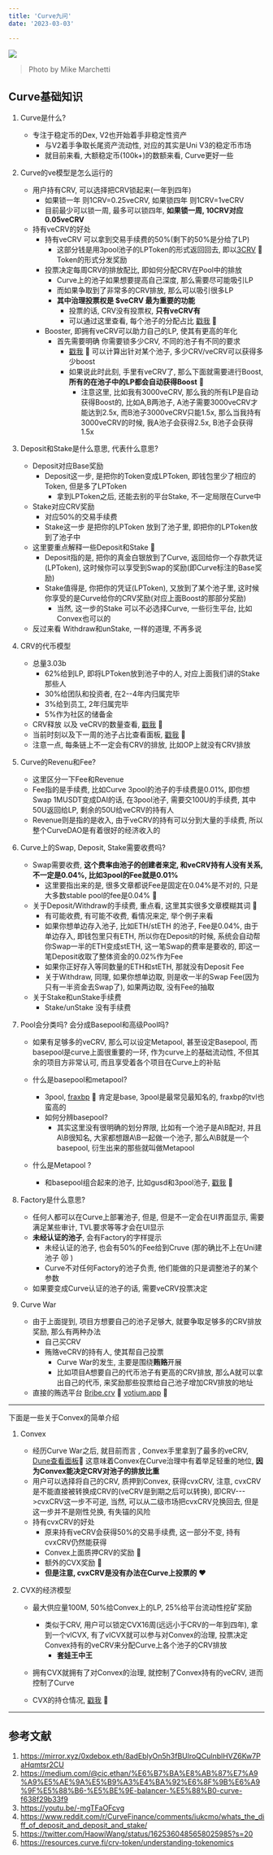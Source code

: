 ```yaml
---
title: 'Curve九问'
date: '2023-03-03'

---
```


![](https://images.pexels.com/photos/10255591/pexels-photo-10255591.jpeg?auto=compress&cs=tinysrgb&w=1260&h=750&dpr=1)

> Photo by Mike Marchetti


## Curve基础知识

1. Curve是什么? 
   - 专注于稳定币的Dex, V2也开始着手非稳定性资产
     - 与V2着手争取长尾资产流动性, 对应的其实是Uni V3的稳定币市场 
     - 就目前来看, 大额稳定币(100k+)的数额来看, Curve更好一些
2. Curve的ve模型是怎么运行的
   - 用户持有CRV, 可以选择把CRV锁起来(一年到四年) 
     - 如果锁一年 则1CRV=0.25veCRV, 如果锁四年 则1CRV=1veCRV
     - 目前最少可以锁一周, 最多可以锁四年, **如果锁一周, 10CRV对应0.05veCRV** 
   - 持有veCRV的好处
     - 持有veCRV 可以拿到交易手续费的50%(剩下的50%是分给了LP)
       - 这部分钱是用3pool池子的LPToken的形式返回回去, 即以[3CRV](https://etherscan.io/token/0x6c3f90f043a72fa612cbac8115ee7e52bde6e490)  :link: Token的形式分发奖励
     - 投票决定每周CRV的排放配比, 即如何分配CRV在Pool中的排放
       - Curve上的池子如果想要提高自己深度, 那么需要尽可能吸引LP 
       - 而如果争取到了非常多的CRV排放, 那么可以吸引很多LP
       - **其中治理投票权是 $veCRV 最为重要的功能**
         - 投票的话, CRV没有投票权, **只有veCRV有**
         - 可以通过这里查看, 每个池子的分配占比 [戳我](https://dao.curve.fi/minter/gauges)  :link:
     - Booster, 即拥有veCRV可以助力自己的LP, 使其有更高的年化
       - 首先需要明确 你需要锁多少CRV, 不同的池子有不同的要求  
         - [戳我](https://dao.curve.fi/minter/calc)  :link: 可以计算出针对某个池子, 多少CRV/veCRV可以获得多少boost 
         - 如果说此时此刻, 手里有veCRV了, 那么下面就需要进行Boost, **所有的在池子中的LP都会自动获得Boost** :apple:  
           - 注意这里, 比如我有3000veCRV, 那么我的所有LP是自动获得Boost的, 比如A,B两池子, A池子需要3000veCRV才能达到2.5x, 而B池子3000veCRV只能1.5x, 那么当我持有3000veCRV的时候, 我A池子会获得2.5x, B池子会获得1.5x
3. Deposit和Stake是什么意思, 代表什么意思? 
   -  Deposit对应Base奖励
      - Deposit这一步, 是把你的Token变成LPToken, 即钱包里少了相应的Token, 但是多了LPToken
        - 拿到LPToken之后, 还能去别的平台Stake, 不一定局限在Curve中
   -  Stake对应CRV奖励
      - 对应50%的交易手续费
      - Stake这一步 是把你的LPToken 放到了池子里, 即把你的LPToken放到了池子中
   -  这里要重点解释一些Deposit和Stake :red_circle: 
      -  Deposit指的是, 把你的真金白银放到了Curve, 返回给你一个存款凭证(LPToken), 这时候你可以享受到Swap的奖励(即Curve标注的Base奖励)
      -  Stake值得是, 你把你的凭证(LPToken), 又放到了某个池子里, 这时候你享受的是Curve给你的CRV奖励(对应上面Boost的那部分奖励)
         -  当然, 这一步的Stake 可以不必选择Curve, 一些衍生平台, 比如Convex也可以的
   -  反过来看 Withdraw和unStake, 一样的道理, 不再多说
4. CRV的代币模型
   - 总量3.03b
     - 62%给到LP, 即将LPToken放到池子中的人, 对应上面我们讲的Stake那些人
     - 30%给团队和投资者, 在2--4年内归属完毕
     - 3%给到员工, 2年归属完毕
     - 5%作为社区的储备金
   - CRV释放 以及 veCRV的数量查看, [戳我](https://dao.curve.fi/releaseschedule) :link:
   - 当前时刻以及下一周的池子占比查看面板, [戳我](https://dao.curve.fi/gaugeweight)  :link:
   - 注意一点, 每条链上不一定会有CRV的排放, 比如OP上就没有CRV排放
5. Curve的Revenu和Fee? 
   - 这里区分一下Fee和Revenue
   - Fee指的是手续费, 比如Curve 3pool的池子的手续费是0.01%, 即你想Swap 1MUSDT变成DAI的话, 在3pool池子, 需要交100U的手续费, 其中50U返回给LP, 剩余的50U给veCRV的持有人
   - Revenue则是指的是收入, 由于veCRV的持有可以分到大量的手续费, 所以整个CurveDAO是有着很好的经济收入的
6. Curve上的Swap, Deposit, Stake需要收费吗?
   - Swap需要收费, **这个费率由池子的创建者来定, 和veCRV持有人没有关系, 不一定是0.04%, 比如3pool的Fee就是0.01%**
     - 这里要指出来的是, 很多文章都说Fee是固定在0.04%是不对的, 只是大多数stable pool的fee是0.04% :battery: 
   - 关于Deposit/Withdraw的手续费, 重点看, 这里其实很多文章模糊其词 :red_circle: 
     - 有可能收费, 有可能不收费, 看情况来定, 举个例子来看
     - 如果你想单边存入池子, 比如ETH/stETH 的池子, Fee是0.04%, 由于单边存入, 即钱包里只有ETH, 所以你在Deposit的时候, 系统会自动帮你Swap一半的ETH变成stETH, 这一笔Swap的费率是要收的, 即这一笔Deposit收取了整体资金的0.02%作为Fee
     - 如果你正好存入等同数量的ETH和stETH, 那就没有Deposit Fee 
     - 关于Withdraw, 同理, 如果你想单边取, 则是收一半的Swap Fee(因为只有一半资金去Swap了), 如果两边取, 没有Fee的抽取
   - 关于Stake和unStake手续费
     - Stake/unStake 没有手续费
7. Pool会分类吗? 会分成Basepool和高级Pool吗?

   - 如果有足够多的veCRV, 那么可以设定Metapool, 甚至设定Basepool, 而basepool是curve上面很重要的一环, 作为curve上的基础流动性, 不但其余的项目方非常认可, 而且享受着各个项目在Curve上的补贴

   - 什么是basepool和metapool?
     - 3pool, [fraxbp](https://curve.fi/#/ethereum/pools/fraxusdc/deposit) :link: 肯定是base, 3pool是最常见最知名的, fraxbp的tvl也蛮高的
     - 如何分辨basepool?
       - 其实这里没有很明确的划分界限, 比如有一个池子是A\B配对, 并且A\B很知名, 大家都想跟A\B一起做一个池子, 那么A\B就是一个basepool, 衍生出来的那些就叫做Metapool
   - 什么是Metapool ?
     - 和basepool组合起来的池子, 比如gusd和3pool池子, [戳我](https://curve.fi/#/ethereum/pools/gusd/deposit) :link:
8. Factory是什么意思? 
   - 任何人都可以在Curve上部署池子, 但是, 但是不一定会在UI界面显示, 需要满足某些审计, TVL要求等等才会在UI显示
   - **未经认证的池子**, 会有Factory的字样提示
     - 未经认证的池子, 也会有50%的Fee给到Cruve (那的确比不上在Uni建池子 :heart_eyes_cat: )
     - Curve不对任何Factory的池子负责, 他们能做的只是调整池子的某个参数
   - 如果要变成Curve认证的池子的话, 需要veCRV投票决定
9. Curve War
   - 由于上面提到, 项目方想要自己的池子足够大, 就要争取足够多的CRV排放奖励, 那么有两种办法
     - 自己买CRV
     - 贿赂veCRV的持有人, 使其帮自己投票
       - Curve War的发生, 主要是围绕**贿赂**开展
       - 比如项目A想要自己的代币池子有更高的CRV排放, 那么A就可以拿出自己的代币, 来奖励那些投票给自己池子增加CRV排放的地址
   - 直接的贿选平台 [Bribe.crv](https://bribe.crv.finance/) :link:   [votium.app](https://votium.app/) :link:

---

下面是一些关于Convex的简单介绍

1. Convex

   - 经历Curve War之后, 就目前而言 , Convex手里拿到了最多的veCRV, [Dune查看面板](https://dune.com/queries/56185/111481):link:  这意味着Convex在Curve治理中有着举足轻重的地位, **因为Convex能决定CRV对池子的排放比重**
   - 用户可以选择将自己的CRV, 质押到Convex, 获得cvxCRV, 注意, cvxCRV是不能直接被转换成CRV的(veCRV是到期之后可以转换), 即CRV--->cvxCRV这一步不可逆, 当然, 可以从二级市场把cvxCRV兑换回去, 但是这一步并不是刚性兑换, 有失锚的风险
   - 持有cvxCRV的好处
     - 原来持有veCRV会获得50%的交易手续费, 这一部分不变, 持有cvxCRV仍然能获得
     - Convex上面质押CRV的奖励 :red_car:
     - 额外的CVX奖励 :red_car: 
     - **但是注意, cvxCRV是没有办法在Curve上投票的** :heart: 

2. CVX的经济模型

   - 最大供应量100M, 50%给Convex上的LP, 25%给平台流动性挖矿奖励
     - 类似于CRV, 用户可以锁定CVX16周(远远小于CRV的一年到四年), 拿到一个vlCVX, 有了vlCVX就可以参与对Convex的治理, 投票决定Convex持有的veCRV来分配Curve上各个池子的CRV排放
       - **套娃王中王**

   - 拥有CVX就拥有了对Convex的治理, 就控制了Convex持有的veCRV, 进而控制了Curve

   - CVX的持仓情况, [戳我](https://daocvx.com/leaderboard/) :link:





---

## 参考文献

1. https://mirror.xyz/0xdebox.eth/8adEblyOn5h3fBUlroQCulnblHVZ6Kw7PaHqmtsr2CU
1. https://medium.com/@cic.ethan/%E6%B7%BA%E8%AB%87%E7%A9%A9%E5%AE%9A%E5%B9%A3%E4%BA%92%E6%8F%9B%E6%A9%9F%E5%88%B6-%E5%BE%9E-balancer-%E5%88%B0-curve-f638f29b33f9
1. https://youtu.be/-mgTFaOFcvg
1. https://www.reddit.com/r/CurveFinance/comments/iukcmo/whats_the_diff_of_deposit_and_deposit_and_stake/
1. https://twitter.com/HaowiWang/status/1625360485658025985?s=20
1. https://resources.curve.fi/crv-token/understanding-tokenomics